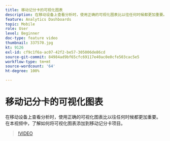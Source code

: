 ```yaml
---
title: 移动记分卡的可视化图表
description: 在移动设备上查看分析时，使用正确的可视化图表比以往任何时候都更加重要。 在本视频中，了解如何将可视化图表添加到移动记分卡项目。
feature: Analytics Dashboards
topic: Mobile
role: User
level: Beginner
doc-type: feature video
thumbnail: 337570.jpg
kt: 9126
exl-id: cf9c1f6a-ac07-42f2-be57-305006de86cd
source-git-commit: 84984ad9bf65cfc69117e40ac0e0cfe503cac5e5
workflow-type: tm+mt
source-wordcount: '64'
ht-degree: 100%

---
```


# 移动记分卡的可视化图表

在移动设备上查看分析时，使用正确的可视化图表比以往任何时候都更加重要。 在本视频中，了解如何将可视化图表添加到移动记分卡项目。

>[!VIDEO](https://video.tv.adobe.com/v/3445776/?quality=12&learn=on&captions=chi_hans)
